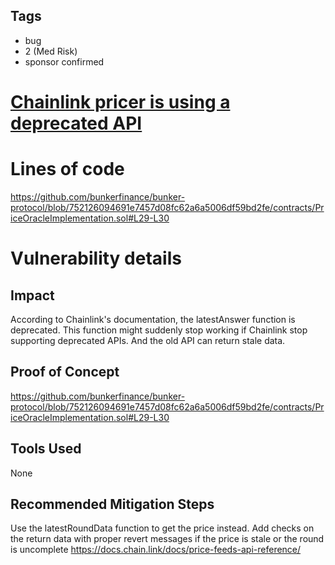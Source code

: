 ## Tags

- bug
- 2 (Med Risk)
- sponsor confirmed

# [Chainlink pricer is using a deprecated API](https://github.com/code-423n4/2022-05-bunker-findings/issues/1) 

# Lines of code

https://github.com/bunkerfinance/bunker-protocol/blob/752126094691e7457d08fc62a6a5006df59bd2fe/contracts/PriceOracleImplementation.sol#L29-L30


# Vulnerability details

## Impact
According to Chainlink's documentation, the latestAnswer function is deprecated. This function might suddenly stop working if Chainlink stop supporting deprecated APIs. And the old API can return stale data.

## Proof of Concept
https://github.com/bunkerfinance/bunker-protocol/blob/752126094691e7457d08fc62a6a5006df59bd2fe/contracts/PriceOracleImplementation.sol#L29-L30
## Tools Used
None
## Recommended Mitigation Steps
Use the latestRoundData function to get the price instead. Add checks on the return data with proper revert messages if the price is stale or the round is uncomplete
https://docs.chain.link/docs/price-feeds-api-reference/


